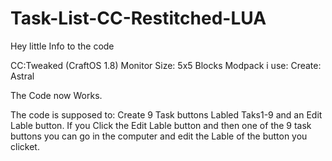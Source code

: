 # Task-List-CC-Restitched-LUA

Hey little Info to the code 

CC:Tweaked (CraftOS 1.8)
Monitor Size: 5x5 Blocks
Modpack i use: Create: Astral

The Code now Works.

The code is supposed to: Create 9 Task buttons Labled Taks1-9 and an Edit Lable button.
If you Click the Edit Lable button and then one of the 9 task buttons you can go in the computer and edit the Lable of the button you clicket.
